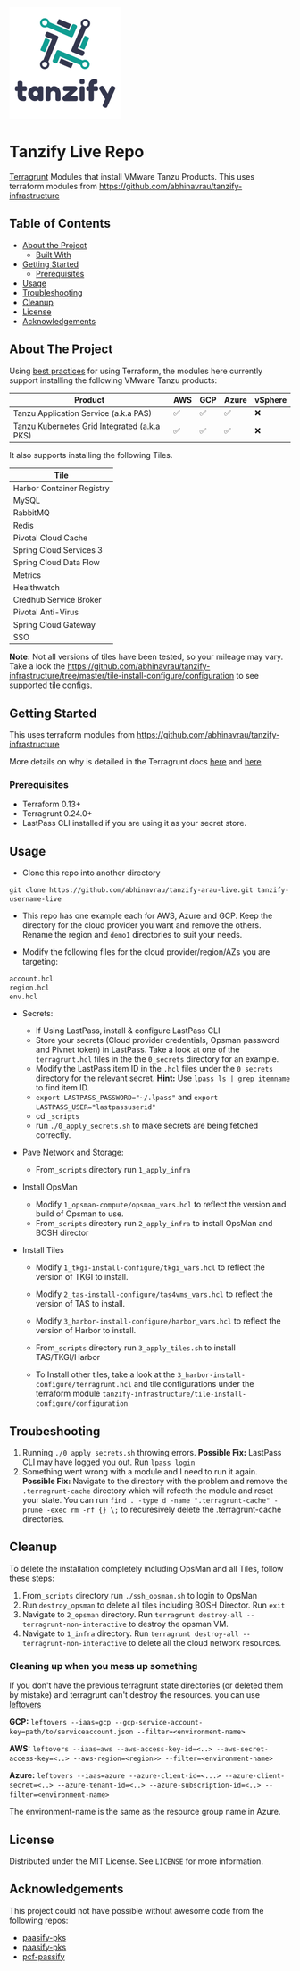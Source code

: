 ![Logo of the project](images/logo.png)

# Tanzify Live Repo

 [Terragrunt](https://terragrunt.gruntwork.io) Modules that install VMware Tanzu Products. This uses terraform modules from https://github.com/abhinavrau/tanzify-infrastructure
 
<!-- TABLE OF CONTENTS -->
## Table of Contents

* [About the Project](#about-the-project)
  * [Built With](#built-with)
* [Getting Started](#getting-started)
  * [Prerequisites](#prerequisites)
* [Usage](#usage)
* [Troubleshooting](#troubleshooting)
* [Cleanup](#cleanup)
* [License](#license)
* [Acknowledgements](#acknowledgements)



<!-- ABOUT THE PROJECT -->
## About The Project
Using [best practices](https://terragrunt.gruntwork.io/docs/getting-started/quick-start/#promote-immutable-versioned-terraform-modules-across-environments) for using Terraform,
the modules here currently support installing the following VMware Tanzu products:

| Product | AWS | GCP | Azure | vSphere |
|----|-----|-----|-----|-----|
| Tanzu Application Service (a.k.a PAS) | :white_check_mark: | :white_check_mark: | :white_check_mark: | :x: |
| Tanzu Kubernetes Grid Integrated (a.k.a PKS) | :white_check_mark: | :white_check_mark: | :white_check_mark: | :x: |

It also supports installing the following Tiles. 

| Tile | 
|------|
| Harbor Container Registry
| MySQL  |
| RabbitMQ  |
| Redis  |
| Pivotal Cloud Cache |
| Spring Cloud Services 3 |
| Spring Cloud Data Flow  |
| Metrics  |
| Healthwatch  |
| Credhub Service Broker  |
| Pivotal Anti-Virus  |
| Spring Cloud Gateway  |
| SSO |

**Note:** Not all versions of tiles have been tested, so your mileage may vary. Take a look the https://github.com/abhinavrau/tanzify-infrastructure/tree/master/tile-install-configure/configuration to see supported tile configs.
 

<!-- GETTING STARTED -->
## Getting Started

This uses terraform modules from https://github.com/abhinavrau/tanzify-infrastructure

More details on why is detailed in the Terragrunt docs [here](https://terragrunt.gruntwork.io/docs/getting-started/quick-start/#promote-immutable-versioned-terraform-modules-across-environments) 
and [here](https://blog.gruntwork.io/5-lessons-learned-from-writing-over-300-000-lines-of-infrastructure-code-36ba7fadeac1)

### Prerequisites

- Terraform 0.13+
- Terragrunt 0.24.0+
- LastPass CLI installed if you are using it as your secret store.


<!-- USAGE EXAMPLES -->
## Usage


* Clone this repo into another directory
```
git clone https://github.com/abhinavrau/tanzify-arau-live.git tanzify-username-live
```
*  This repo has one example each for AWS, Azure and GCP. Keep the directory for the cloud provider you want and remove the others.
Rename the region and `demo1` directories to suit your needs.

* Modify the following files for the cloud provider/region/AZs you are targeting:

```
account.hcl
region.hcl
env.hcl
```

* Secrets:
    - If Using LastPass, install & configure LastPass CLI
    - Store your secrets (Cloud provider credentials, Opsman password and Pivnet token) in LastPass. Take a look at one of the `terragrunt.hcl` files in the the `0_secrets` directory for an example.
    - Modify the LastPass item ID in the `.hcl` files under the `0_secrets` directory for the relevant secret. **Hint:** Use `lpass ls | grep itemname ` to find item ID.
    - `export LASTPASS_PASSWORD="~/.lpass"`  and `export LASTPASS_USER="lastpassuserid"`
    - cd `_scripts`
    - run `./0_apply_secrets.sh` to make secrets are being fetched correctly.
    
* Pave Network and Storage:
  -  From`_scripts` directory run `1_apply_infra`
* Install OpsMan
  - Modify `1_opsman-compute/opsman_vars.hcl` to reflect the version and build of Opsman to use.
  - From`_scripts` directory run `2_apply_infra` to install OpsMan and BOSH director
* Install Tiles
  - Modify `1_tkgi-install-configure/tkgi_vars.hcl` to reflect the version of TKGI to install.
  - Modify `2_tas-install-configure/tas4vms_vars.hcl` to reflect the version of TAS to install.
  - Modify `3_harbor-install-configure/harbor_vars.hcl` to reflect the version of Harbor to install.
  - From`_scripts` directory run `3_apply_tiles.sh` to install TAS/TKGI/Harbor
  
  - To Install other tiles, take a look at the `3_harbor-install-configure/terragrunt.hcl` and tile configurations under the terraform module `tanzify-infrastructure/tile-install-configure/configuration`

## Troubeshooting

1. Running `./0_apply_secrets.sh` throwing errors. 
  **Possible Fix:** LastPass CLI may have logged you out. Run `lpass login`
2. Something went wrong with a module and I need to run it again. 
**Possible Fix:** Navigate to the directory with the problem and remove the `.terragrunt-cache` directory which will refecth the module and reset your state. 
  You can run `find . -type d -name ".terragrunt-cache" -prune -exec rm -rf {} \;` to recuresively delete the .terragrunt-cache directories. 

## Cleanup

To delete the installation completely including OpsMan and all Tiles, follow these steps:
1. From`_scripts` directory run `./ssh_opsman.sh` to login to OpsMan
2. Run `destroy_opsman` to delete all tiles including BOSH Director. Run `exit` 
3. Navigate to `2_opsman` directory. Run `terragrunt destroy-all --terragrunt-non-interactive` to destroy the opsman VM.
4. Navigate to `1_infra` directory. Run `terragrunt destroy-all --terragrunt-non-interactive` to delete all the cloud network resources.

### Cleaning up when you mess up something
If you don't have the previous terragrunt state directories (or deleted them by mistake) and terragrunt can't destroy the resources. you can use [leftovers](https://github.com/genevieve/leftovers)

**GCP:**
`leftovers --iaas=gcp --gcp-service-account-key=path/to/serviceaccount.json --filter=<environment-name>`

**AWS:**
`leftovers --iaas=aws --aws-access-key-id=<..> --aws-secret-access-key=<..> --aws-region=<region>> --filter=<environment-name>`

**Azure:**
`leftovers --iaas=azure --azure-client-id=<...> --azure-client-secret=<..> --azure-tenant-id=<..> --azure-subscription-id=<..> --filter=<environment-name>`

The environment-name is the same as the resource group name in Azure.

<!-- LICENSE -->
## License

Distributed under the MIT License. See `LICENSE` for more information. 

<!-- ACKNOWLEDGEMENTS -->
## Acknowledgements
This project could not have possible without awesome code from the following repos:

* [paasify-pks](https://github.com/niallthomson/paasify-pks)
* [paasify-pks](https://github.com/niallthomson/paasify-core)
* [pcf-passify](https://github.com/nthomson-pivotal/pcf-paasify)



